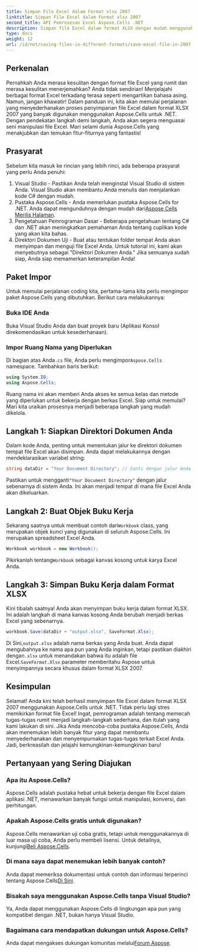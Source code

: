 ```yaml
---
title: Simpan File Excel dalam Format xlsx 2007
linktitle: Simpan File Excel dalam Format xlsx 2007
second_title: API Pemrosesan Excel Aspose.Cells .NET
description: Simpan file Excel dalam format XLSX dengan mudah menggunakan panduan langkah demi langkah ini menggunakan Aspose.Cells untuk .NET. Kuasai manipulasi Excel.
type: docs
weight: 12
url: /id/net/saving-files-in-different-formats/save-excel-file-in-2007-xlsx-format/
---
```

## Perkenalan
Pernahkah Anda merasa kesulitan dengan format file Excel yang rumit dan merasa kesulitan menerjemahkan? Anda tidak sendirian! Menjelajahi berbagai format Excel terkadang terasa seperti mengartikan bahasa asing. Namun, jangan khawatir! Dalam panduan ini, kita akan memulai perjalanan yang menyederhanakan proses penyimpanan file Excel dalam format XLSX 2007 yang banyak digunakan menggunakan Aspose.Cells untuk .NET. Dengan pendekatan langkah demi langkah, Anda akan segera menguasai seni manipulasi file Excel. Mari selami dunia Aspose.Cells yang menakjubkan dan temukan fitur-fiturnya yang fantastis!
## Prasyarat
Sebelum kita masuk ke rincian yang lebih rinci, ada beberapa prasyarat yang perlu Anda penuhi:
1. Visual Studio - Pastikan Anda telah menginstal Visual Studio di sistem Anda. Visual Studio akan membantu Anda menulis dan menjalankan kode C# dengan mudah.
2.  Pustaka Aspose.Cells - Anda memerlukan pustaka Aspose.Cells for .NET. Anda dapat mengunduhnya dengan mudah dari[Aspose Cells Merilis Halaman](https://releases.aspose.com/cells/net/).
3. Pengetahuan Pemrograman Dasar - Beberapa pengetahuan tentang C# dan .NET akan meningkatkan pemahaman Anda tentang cuplikan kode yang akan kita bahas.
4. Direktori Dokumen Uji - Buat atau tentukan folder tempat Anda akan menyimpan dan menguji file Excel Anda. Untuk tutorial ini, kami akan menyebutnya sebagai "Direktori Dokumen Anda."
Jika semuanya sudah siap, Anda siap memamerkan keterampilan Anda!
## Paket Impor
Untuk memulai perjalanan coding kita, pertama-tama kita perlu mengimpor paket Aspose.Cells yang dibutuhkan. Berikut cara melakukannya:
### Buka IDE Anda
Buka Visual Studio Anda dan buat proyek baru (Aplikasi Konsol direkomendasikan untuk kesederhanaan).
### Impor Ruang Nama yang Diperlukan
 Di bagian atas Anda`.cs` file, Anda perlu mengimpor`Aspose.Cells` namespace. Tambahkan baris berikut:
```csharp
using System.IO;
using Aspose.Cells;
```
Ruang nama ini akan memberi Anda akses ke semua kelas dan metode yang diperlukan untuk bekerja dengan berkas Excel.
Siap untuk memulai? Mari kita uraikan prosesnya menjadi beberapa langkah yang mudah dikelola.
## Langkah 1: Siapkan Direktori Dokumen Anda
Dalam kode Anda, penting untuk menentukan jalur ke direktori dokumen tempat file Excel akan disimpan. Anda dapat melakukannya dengan mendeklarasikan variabel string:
```csharp
string dataDir = "Your Document Directory"; // Ganti dengan jalur Anda yang sebenarnya
```
 Pastikan untuk mengganti`"Your Document Directory"` dengan jalur sebenarnya di sistem Anda. Ini akan menjadi tempat di mana file Excel Anda akan dikeluarkan.
## Langkah 2: Buat Objek Buku Kerja
 Sekarang saatnya untuk membuat contoh dari`Workbook` class, yang merupakan objek kunci yang digunakan di seluruh Aspose.Cells. Ini merupakan spreadsheet Excel Anda.
```csharp
Workbook workbook = new Workbook();
```
 Pikirkanlah tentang`Workbook` sebagai kanvas kosong untuk karya Excel Anda.
## Langkah 3: Simpan Buku Kerja dalam Format XLSX
Kini tibalah saatnya! Anda akan menyimpan buku kerja dalam format XLSX. Ini adalah langkah di mana kanvas kosong Anda berubah menjadi berkas Excel yang sebenarnya.
```csharp
workbook.Save(dataDir + "output.xlsx", SaveFormat.Xlsx);
```
 Di Sini,`output.xlsx` adalah nama berkas yang Anda buat. Anda dapat mengubahnya ke nama apa pun yang Anda inginkan, tetapi pastikan diakhiri dengan`.xlsx` untuk menandakan bahwa itu adalah file Excel.`SaveFormat.Xlsx` parameter memberitahu Aspose untuk menyimpannya secara khusus dalam format XLSX 2007.
## Kesimpulan
Selamat! Anda kini telah berhasil menyimpan file Excel dalam format XLSX 2007 menggunakan Aspose.Cells untuk .NET. Tidak perlu lagi stres memikirkan format file Excel! Ingat, pemrograman adalah tentang memecah tugas-tugas rumit menjadi langkah-langkah sederhana, dan itulah yang kami lakukan di sini. Jika Anda mencoba-coba pustaka Aspose.Cells, Anda akan menemukan lebih banyak fitur yang dapat membantu menyederhanakan dan menyempurnakan tugas-tugas terkait Excel Anda. Jadi, berkreasilah dan jelajahi kemungkinan-kemungkinan baru! 
## Pertanyaan yang Sering Diajukan
### Apa itu Aspose.Cells?
Aspose.Cells adalah pustaka hebat untuk bekerja dengan file Excel dalam aplikasi .NET, menawarkan banyak fungsi untuk manipulasi, konversi, dan perhitungan.
### Apakah Aspose.Cells gratis untuk digunakan?
 Aspose.Cells menawarkan uji coba gratis, tetapi untuk menggunakannya di luar masa uji coba, Anda perlu membeli lisensi. Untuk detailnya, kunjungi[Beli Aspose.Cells](https://purchase.aspose.com/buy).
### Di mana saya dapat menemukan lebih banyak contoh?
 Anda dapat memeriksa dokumentasi untuk contoh dan informasi terperinci tentang Aspose.Cells[Di Sini](https://reference.aspose.com/cells/net/).
### Bisakah saya menggunakan Aspose.Cells tanpa Visual Studio?
Ya, Anda dapat menggunakan Aspose.Cells di lingkungan apa pun yang kompatibel dengan .NET, bukan hanya Visual Studio.
### Bagaimana cara mendapatkan dukungan untuk Aspose.Cells?
Anda dapat mengakses dukungan komunitas melalui[Forum Aspose](https://forum.aspose.com/c/cells/9).